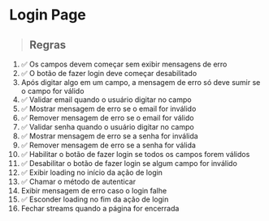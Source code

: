 # Login Page

> ## Regras
1. ✅ Os campos devem começar sem exibir mensagens de erro
2. ✅ O botão de fazer login deve começar desabilitado
3. Após digitar algo em um campo, a mensagem de erro só deve sumir se o campo for válido
4. ✅ Validar email quando o usuário digitar no campo
5. ✅ Mostrar mensagem de erro se o email for inválido
6. ✅ Remover mensagem de erro se o email for válido
7. ✅ Validar senha quando o usuário digitar no campo
8. ✅ Mostrar mensagem de erro se a senha for inválida
9. ✅ Remover mensagem de erro se a senha for válida
10. ✅ Habilitar o botão de fazer login se todos os campos forem válidos
11. ✅ Desabilitar o botão de fazer login se algum campo for inválido
12. ✅ Exibir loading no início da ação de login
13. ✅ Chamar o método de autenticar
14. Exibir mensagem de erro caso o login falhe
15. ✅ Esconder loading no fim da ação de login
16. Fechar streams quando a página for encerrada
